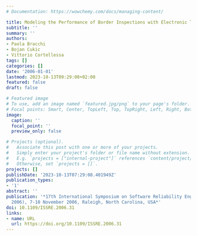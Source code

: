 ```yaml
---
# Documentation: https://wowchemy.com/docs/managing-content/

title: Modeling the Performance of Border Inspections with Electronic Travel Documents
subtitle: ''
summary: ''
authors:
- Paola Bracchi
- Bojan Cukic
- Vittorio Cortellessa
tags: []
categories: []
date: '2006-01-01'
lastmod: 2023-10-13T09:29:08+02:00
featured: false
draft: false

# Featured image
# To use, add an image named `featured.jpg/png` to your page's folder.
# Focal points: Smart, Center, TopLeft, Top, TopRight, Left, Right, BottomLeft, Bottom, BottomRight.
image:
  caption: ''
  focal_point: ''
  preview_only: false

# Projects (optional).
#   Associate this post with one or more of your projects.
#   Simply enter your project's folder or file name without extension.
#   E.g. `projects = ["internal-project"]` references `content/project/deep-learning/index.md`.
#   Otherwise, set `projects = []`.
projects: []
publishDate: '2023-10-13T07:29:08.401949Z'
publication_types:
- '1'
abstract: ''
publication: '*17th International Symposium on Software Reliability Engineering (ISSRE
  2006), 7-10 November 2006, Raleigh, North Carolina, USA*'
doi: 10.1109/ISSRE.2006.31
links:
- name: URL
  url: https://doi.org/10.1109/ISSRE.2006.31
---
```

